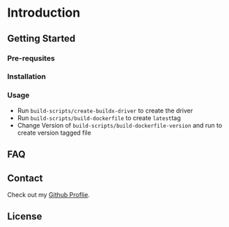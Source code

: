 # Introduction

## Getting Started

### Pre-requsites

### Installation

### Usage

- Run `build-scripts/create-buildx-driver` to create the driver
- Run `build-scripts/build-dockerfile` to create `latest`tag
- Change Version of `build-scripts/build-dockerfile-version` and run to create version tagged file 

## FAQ

## Contact

Check out my [Github Proflie](https://github.com/Hugo54x "Github Proflie").

## License
